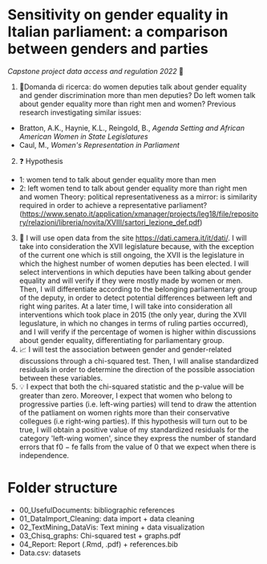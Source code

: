 # Sensitivity on gender equality in Italian parliament: a comparison between genders and parties 
_Capstone project data access and regulation 2022_ :dart:

1. :microscope:Domanda di ricerca: do women deputies talk about gender equality and gender discrimination more than men deputies? Do left women talk about gender equality more than right men and women?
Previous research investigating similar issues:
- Bratton, A.K., Haynie, K.L., Reingold, B., _Agenda Setting and African American Women in State Legislatures_
- Caul, M., _Women's Representation in Parliament_
2. :question:  Hypothesis
 - 1: women tend to talk about gender equality more than men 
 - 2: left women tend to talk about gender equality more than right men and women
Theory: political representativeness as a mirror: is similarity required in order to achieve a representative parliament? (https://www.senato.it/application/xmanager/projects/leg18/file/repository/relazioni/libreria/novita/XVIII/sartori_lezione_def.pdf)
3.	:open_file_folder: I will use open data from the site https://dati.camera.it/it/dati/.
I will take into consideration the XVII legislature because, with the exception of the current one which is still ongoing, the XVII is the legislature in which the highest number of women deputies has been elected. I will select interventions in which deputies have been talking about gender equality and will verify if they were mostly made by women or men. Then, I will differentiate according to the belonging parliamentary group of the deputy, in order to detect potential differences between left and right wing parites.
At a later time, I will take into consideration all interventions which took place in 2015 (the only year, during the XVII leguslature, in which no changes in terms of  ruling parties occurred), and I will verify if the percentage of women is higher within discussions about gender equality, differentiating for parliamentary group.
4.	:chart_with_upwards_trend: I will test the association between gender and gender-related discussions through a chi-squared test. Then, I will analise standardized residuals in order to determine the direction of the possible association between these variables. 
5. :bulb: I expect that both the chi-squared statistic and the p-value will be greater than zero. Moreover, I expect that women who belong to progressive parties (i.e. left-wing parties) will tend to draw the attention of the patliament on women rights more than their conservative collegues (i.e right-wing parties). If this hypothesis will turn out to be true, I will obtain a positive value of my standardized residuals for the category 'left-wing women', since they express the number of standard errors that f0 − fe falls from the value of 0 that we expect when there is independence.

# Folder structure 
 
- 00_UsefulDocuments: bibliographic references
- 01_DataImport_Cleaning: data import + data cleaning 
- 02_TextMining_DataVis: Text mining + data visualization
- 03_Chisq_graphs: Chi-squared test + graphs.pdf
- 04_Report: Report (.Rmd, .pdf) + references.bib
- Data.csv: datasets 

